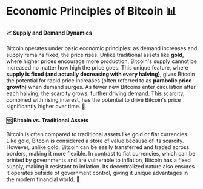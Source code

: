 # Economic Principles of Bitcoin 📊

#### 📈 Supply and Demand Dynamics

Bitcoin operates under basic economic principles: as demand increases and supply remains fixed, the price rises. Unlike traditional assets like **gold**, where higher prices encourage more production, Bitcoin's supply cannot be increased no matter how high the price goes. This unique feature, where **supply is fixed (and actually decreasing with every halving)**, gives Bitcoin the potential for rapid price increases (often referred to as **parabolic price growth**) when demand surges. As fewer new Bitcoins enter circulation after each halving, the scarcity grows, further driving demand. This scarcity, combined with rising interest, has the potential to drive Bitcoin's price significantly higher over time. 🚀

#### 🆚 Bitcoin vs. Traditional Assets

Bitcoin is often compared to traditional assets like gold or fiat currencies. Like gold, Bitcoin is considered a store of value because of its scarcity. However, unlike gold, Bitcoin can be easily transferred and traded across borders, making it more flexible. In contrast to fiat currencies, which can be printed by governments and are vulnerable to inflation, Bitcoin has a fixed supply, making it resistant to inflation. Its decentralized nature also ensures it operates outside of government control, giving it unique advantages in the modern financial world. 💼